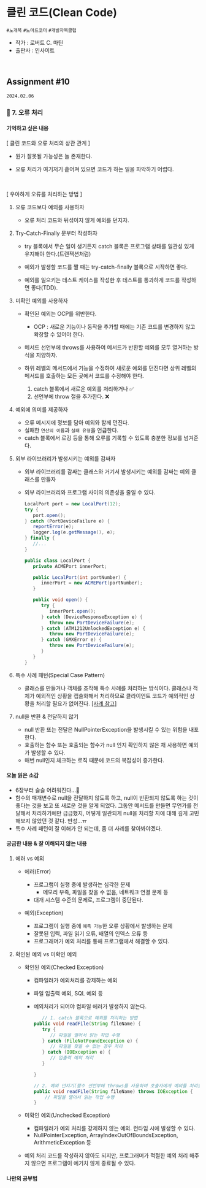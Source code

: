 # 클린 코드(Clean Code)

`#노개북` `#노마드코더` `#개발자북클럽`

- 작가 : 로버트 C. 마틴
- 출판사 : 인사이트

<br>

## Assignment #10

`2024.02.06`

### 🔖 7. 오류 처리

#### 기억하고 싶은 내용

[ 클린 코드와 오류 처리의 상관 관계 ]

- 뭔가 잘못될 가능성은 늘 존재한다.

- 오류 처리가 여기저기 흩어져 있으면 코드가 하는 일을 파악하기 어렵다.

<br>

[ 우아하게 오류를 처리하는 방법 ]

1. 오류 코드보다 예외를 사용하자

   - 오류 처리 코드와 뒤섞이지 않게 예외를 던지자.

2. Try-Catch-Finally 문부터 작성하자

   - try 블록에서 무슨 일이 생기든지 catch 블록은 프로그램 상태를 일관성 있게 유지해야 한다.(트랜잭션처럼)

   - 예외가 발생할 코드를 짤 때는 try-catch-finally 블록으로 시작하면 좋다.

   - 예외를 일으키는 테스트 케이스를 작성한 후 테스트를 통과하게 코드를 작성하면 좋다(TDD).

3. 미확인 예외를 사용하자

   - 확인된 예외는 OCP를 위반한다.

     - OCP : 새로운 기능이나 동작을 추가할 때에는 기존 코드를 변경하지 않고 확장할 수 있어야 한다.

   - 메서드 선언부에 throws를 사용하여 메서드가 반환할 예외를 모두 열거하는 방식을 지양하자.

   - 하위 레벨의 메서드에서 기능을 수정하여 새로운 예외를 던진다면 상위 레벨의 메서드를 호출하는 모든 곳에서 코드를 수정해야 한다.

     1. catch 블록에서 새로운 예외를 처리하거나 ✅
     2. 선언부에 throw 절을 추가한다. ❌

4. 예외에 의미를 제공하자

   - 오류 메시지에 정보를 담아 예외와 함께 던진다.
   - 실패한 `연산의 이름`과 `실패 유형`을 언급한다.
   - catch 블록에서 로깅 등을 통해 오류를 기록할 수 있도록 충분한 정보를 넘겨준다.

5. 외부 라이브러리가 발생시키는 예외를 감싸자

   - 외부 라이브러리를 감싸는 클래스와 거기서 발생시키는 예외를 감싸는 예외 클래스를 만들자
   - 외부 라이브러리와 프로그램 사이의 의존성을 줄일 수 있다.

     ```java
     LocalPort port = new LocalPort(12);
     try {
        port.open();
     } catch (PortDeviceFailure e) {
        reportError(e);
        logger.log(e.getMessage(), e);
     } finally {
        //...
     }

     public class LocalPort {
        private ACMEPort innerPort;

        public LocalPort(int portNumber) {
           innerPort = new ACMEPort(portNumber);
        }

        public void open() {
           try {
              innerPort.open();
           } catch (DeviceResponseException e) {
              throw new PortDeviceFailure(e);
           } catch (ATM1212UnlockedException e) {
              throw new PortDeviceFailure(e);
           } catch (GMXError e) {
              throw new PortDeviceFailure(e);
           }
        }
     }
     ```

6. 특수 사례 패턴(Special Case Pattern)

   - 클래스를 만들거나 객체를 조작해 특수 사례를 처리하는 방식이다. 클래스나 객체가 예외적인 상황을 캡슐화해서 처리하므로 클라이언트 코드가 예외적인 상황을 처리할 필요가 없어진다. [[사례 참고]](https://doosicee.tistory.com/entry/%EA%B2%BD%EA%B3%84-%EC%99%B8%EB%B6%80-API%EB%A5%BC-%EB%8C%80%ED%95%98%EB%8A%94-%EB%B0%A9%EB%B2%95-%EC%8B%A4%EC%A0%84%ED%8E%B8)

7. null을 반환 & 전달하지 않기
   - null 반환 또는 전달은 NullPointerException을 발생시킬 수 있는 위험을 내포한다.
   - 호출하는 함수 또는 호출되는 함수가 null 인지 확인하지 않은 채 사용하면 예외가 발생할 수 있다.
   - 매번 null인지 체크하는 로직 때문에 코드의 복잡성이 증가한다.

#### 오늘 읽은 소감

- 6장부터 슬슬 어려워진다...🤯
- 함수의 매개변수로 null을 전달하지 않도록 하고, null이 반환되지 않도록 하는 것이 좋다는 것을 보고 또 새로운 것을 알게 되었다. 그동안 메서드를 만들면 무언가를 전달해서 처리하기에만 급급했지, 어떻게 일관되게 null을 처리할 지에 대해 깊게 고민해보지 않았던 것 같다. 반성...ㅠ
- 특수 사례 패턴이 잘 이해가 안 되는데, 좀 더 사례를 찾아봐야겠다.

#### 궁금한 내용 & 잘 이해되지 않는 내용

1.  에러 vs 예외

    - 에러(Error)

      - 프로그램이 실행 중에 발생하는 심각한 문제
        - 메모리 부족, 파일을 찾을 수 없음, 네트워크 연결 문제 등
      - 대개 시스템 수준의 문제로, 프로그램이 중단된다.

    - 예외(Exception)
      - 프로그램이 실행 중에 `예측 가능`한 오류 상황에서 발생하는 문제
      - 잘못된 입력, 파일 읽기 오류, 배열의 인덱스 오류 등
      - 프로그래머가 예외 처리를 통해 프로그램에서 해결할 수 있다.

2.  확인된 예외 vs 미확인 예외

    - 확인된 예외(Checked Exception)

      - 컴파일러가 예외처리를 강제하는 예외
      - 파일 입출력 예외, SQL 예외 등
      - 예외처리가 되어야 컴파일 에러가 발생하지 않는다.

        ```java
           // 1. catch 블록으로 예외를 처리하는 방법
        public void readFile(String fileName) {
           try {
              // 파일을 열어서 읽는 작업 수행
           } catch (FileNotFoundException e) {
              // 파일을 찾을 수 없는 경우 처리
           } catch (IOException e) {
              // 입출력 예외 처리
           }

        }

        // 2. 예외 던지기(함수 선언부에 throws를 사용하여 호출자에게 예외를 처리할 의무를 부여함)
        public void readFile(String fileName) throws IOException {
            // 파일을 열어서 읽는 작업 수행
        }
        ```

    - 미확인 예외(Unchecked Exception)

      - 컴파일러가 예외 처리를 강제하지 않는 예외. 런타임 시에 발생할 수 있다.
      - NullPointerException, ArrayIndexOutOfBoundsException, ArithmeticException 등

    - 예외 처리 코드를 작성하지 않아도 되지만, 프로그래머가 적절한 예외 처리 해주지 않으면 프로그램이 예기치 않게 종료될 수 있다.

#### 나만의 공부법
